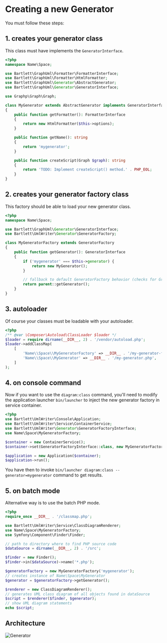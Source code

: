 <!-- markdownlint-disable MD013 -->
# Creating a new Generator

You must follow these steps:

## **1.** creates your generator class

This class must have implements the `GeneratorInterface`.

```php
<?php
namespace Name\Space;

use Bartlett\GraphUml\Formatter\FormatterInterface;
use Bartlett\GraphUml\Formatter\HtmlFormatter;
use Bartlett\GraphUml\Generator\AbstractGenerator;
use Bartlett\GraphUml\Generator\GeneratorInterface;

use Graphp\Graph\Graph;

class MyGenerator extends AbstractGenerator implements GeneratorInterface
{
    public function getFormatter(): FormatterInterface
    {
        return new HtmlFormatter($this->options);
    }

    public function getName(): string
    {
        return 'mygenerator';
    }

    public function createScript(Graph $graph): string
    {
        return 'TODO: Implement createScript() method.' . PHP_EOL;
    }
}
```

## **2.** creates your generator factory class

This factory should be able to load your new generator class.

```php
<?php
namespace Name\Space;

use Bartlett\GraphUml\Generator\GeneratorInterface;
use Bartlett\UmlWriter\Generator\GeneratorFactory;

class MyGeneratorFactory extends GeneratorFactory
{
    public function getGenerator(): GeneratorInterface
    {
        if ('mygenerator' === $this->generator) {
            return new MyGenerator();
        }

        // fallback to default GeneratorFactory behavior (checks for GraphViz or PlantUML)
        return parent::getGenerator();
    }
}
```

## **3.** autoloader

Of course your classes must be loadable with your autoloader.

```php
<?php
/** @var \Composer\Autoload\ClassLoader $loader */
$loader = require dirname(__DIR__, 2) . '/vendor/autoload.php';
$loader->addClassMap(
    [
        'Name\\Space\\MyGeneratorFactory' => __DIR__ . '/my-generator-factory.php',
        'Name\\Space\\MyGenerator' => __DIR__ . '/my-generator.php',
    ]
);
```

## **4.** on console command

Now if you want to use the `diagram:class` command, you'll need to modify the application launcher `bin/launcher`
to inject the new generator factory in service container.

```php
<?php
use Bartlett\UmlWriter\Console\Application;
use Bartlett\UmlWriter\Service\ContainerService;
use Bartlett\UmlWriter\Generator\GeneratorFactoryInterface;
use Name\Space\MyGeneratorFactory;

$container = new ContainerService();
$container->set(GeneratorFactoryInterface::class, new MyGeneratorFactory());

$application = new Application($container);
$application->run();
```

You have then to invoke `bin/launcher diagram:class --generator=mygenerator` command to get results.

## **5.** on batch mode

Alternative way is to use the batch PHP mode.

```php
<?php
require_once __DIR__ . '/classmap.php';

use Bartlett\UmlWriter\Service\ClassDiagramRenderer;
use Name\Space\MyGeneratorFactory;
use Symfony\Component\Finder\Finder;

// path to directory where to find PHP source code
$dataSource = dirname(__DIR__, 2) . '/src';

$finder = new Finder();
$finder->in($dataSource)->name('*.php');

$generatorFactory = new MyGeneratorFactory('mygenerator');
// creates instance of Name\Space\MyGenerator
$generator = $generatorFactory->getGenerator();

$renderer = new ClassDiagramRenderer();
// generates UML class diagram of all objects found in dataSource
$script = $renderer($finder, $generator);
// show UML diagram statements
echo $script;
```

## Architecture

![Generator](./umlwriter_generator.svg)
